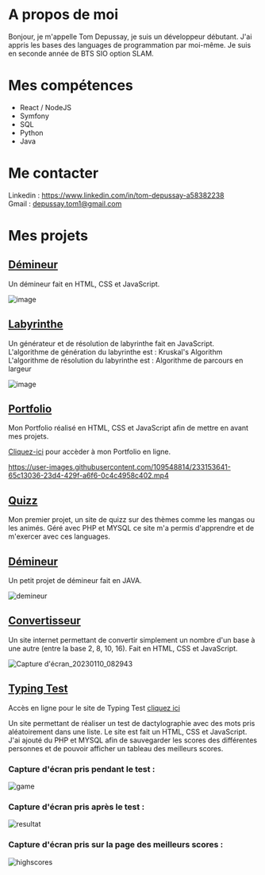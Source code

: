 # A propos de moi

Bonjour, je m'appelle Tom Depussay, je suis un développeur débutant. J'ai appris les bases des languages de programmation par moi-même.
Je suis en seconde année de BTS SIO option SLAM.


# Mes compétences

- React / NodeJS
- Symfony
- SQL
- Python
- Java

# Me contacter

Linkedin : https://www.linkedin.com/in/tom-depussay-a58382238 </br>
Gmail : depussay.tom1@gmail.com


# Mes projets 

## <a href="https://github.com/tomdepussay/demineur">Démineur</a>

Un démineur fait en HTML, CSS et JavaScript.

![image](https://github.com/tomdepussay/tomdepussay/assets/109548814/ef7bbe42-d2ca-4f66-a699-5a1d02be7d99)


## <a href="https://github.com/tomdepussay/maze">Labyrinthe</a>

Un générateur et de résolution de labyrinthe fait en JavaScript. <br>
L'algorithme de génération du labyrinthe est : Kruskal's Algorithm <br>
L'algorithme de résolution du labyrinthe est : Algorithme de parcours en largeur

![image](https://github.com/tomdepussay/tomdepussay/assets/109548814/1a2e657a-8e3e-49a1-9b84-f4d55b3ae826)

## <a href="https://github.com/tomdepussay/portfolio">Portfolio</a>

Mon Portfolio réalisé en HTML, CSS et JavaScript afin de mettre en avant mes projets.

<a href="http://51.15.218.4" target="_blank">Cliquez-ici</a> pour accèder à mon Portfolio en ligne.


https://user-images.githubusercontent.com/109548814/233153641-65c13036-23d4-429f-a6f6-0c4c4958c402.mp4


## <a href="https://github.com/tomdepussay/quizz">Quizz</a>

Mon premier projet, un site de quizz sur des thèmes comme les mangas ou les animés. Géré avec PHP et MYSQL ce site m'a permis d'apprendre et de m'exercer avec ces languages.


## <a href="https://github.com/tomdepussay/demineur">Démineur</a>

Un petit projet de démineur fait en JAVA.

![demineur](https://user-images.githubusercontent.com/109548814/205096287-307d9470-22d5-410a-a101-ce3868694d15.png)


## <a href="https://github.com/tomdepussay/convertisseur">Convertisseur</a>

Un site internet permettant de convertir simplement un nombre d'un base à une autre (entre la base 2, 8, 10, 16). Fait en HTML, CSS et JavaScript.

![Capture d'écran_20230110_082943](https://user-images.githubusercontent.com/109548814/211488643-d3bfcb06-de90-4221-8ecf-abc19b0e1079.png)

## <a href="https://github.com/tomdepussay/typing-test">Typing Test</a>

Accès en ligne pour le site de Typing Test <a href="http://51.15.218.4/typing" target="_blank">cliquez ici</a>

Un site permettant de réaliser un test de dactylographie avec des mots pris aléatoirement dans une liste. Le site est fait un HTML, CSS et JavaScript.
J'ai ajouté du PHP et MYSQL afin de sauvegarder les scores des différentes personnes et de pouvoir afficher un tableau des meilleurs scores.

### Capture d'écran pris pendant le test :

![game](https://user-images.githubusercontent.com/109548814/218255837-3e93f9c7-f09b-4c45-af96-b80d09f7578f.PNG)

### Capture d'écran pris après le test : 

![resultat](https://user-images.githubusercontent.com/109548814/218255853-18285f24-2106-49d7-9720-c75675977cd4.PNG)

### Capture d'écran pris sur la page des meilleurs scores :

![highscores](https://user-images.githubusercontent.com/109548814/218255859-2fa416a1-d7fd-481a-abec-ad79de9e1e6f.PNG)


